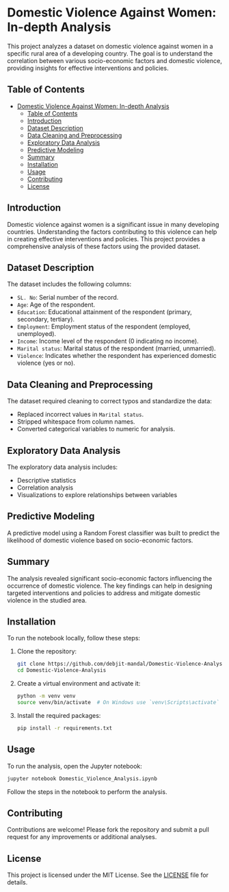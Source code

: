 
# Domestic Violence Against Women: In-depth Analysis

This project analyzes a dataset on domestic violence against women in a specific rural area of a developing country. The goal is to understand the correlation between various socio-economic factors and domestic violence, providing insights for effective interventions and policies.

## Table of Contents
- [Domestic Violence Against Women: In-depth Analysis](#domestic-violence-against-women-in-depth-analysis)
  - [Table of Contents](#table-of-contents)
  - [Introduction](#introduction)
  - [Dataset Description](#dataset-description)
  - [Data Cleaning and Preprocessing](#data-cleaning-and-preprocessing)
  - [Exploratory Data Analysis](#exploratory-data-analysis)
  - [Predictive Modeling](#predictive-modeling)
  - [Summary](#summary)
  - [Installation](#installation)
  - [Usage](#usage)
  - [Contributing](#contributing)
  - [License](#license)

## Introduction
Domestic violence against women is a significant issue in many developing countries. Understanding the factors contributing to this violence can help in creating effective interventions and policies. This project provides a comprehensive analysis of these factors using the provided dataset.

## Dataset Description
The dataset includes the following columns:
- `SL. No`: Serial number of the record.
- `Age`: Age of the respondent.
- `Education`: Educational attainment of the respondent (primary, secondary, tertiary).
- `Employment`: Employment status of the respondent (employed, unemployed).
- `Income`: Income level of the respondent (0 indicating no income).
- `Marital status`: Marital status of the respondent (married, unmarried).
- `Violence`: Indicates whether the respondent has experienced domestic violence (yes or no).

## Data Cleaning and Preprocessing
The dataset required cleaning to correct typos and standardize the data:
- Replaced incorrect values in `Marital status`.
- Stripped whitespace from column names.
- Converted categorical variables to numeric for analysis.

## Exploratory Data Analysis
The exploratory data analysis includes:
- Descriptive statistics
- Correlation analysis
- Visualizations to explore relationships between variables

## Predictive Modeling
A predictive model using a Random Forest classifier was built to predict the likelihood of domestic violence based on socio-economic factors.

## Summary
The analysis revealed significant socio-economic factors influencing the occurrence of domestic violence. The key findings can help in designing targeted interventions and policies to address and mitigate domestic violence in the studied area.

## Installation
To run the notebook locally, follow these steps:

1. Clone the repository:
   ```sh
   git clone https://github.com/debjit-mandal/Domestic-Violence-Analysis.git
   cd Domestic-Violence-Analysis
   ```

2. Create a virtual environment and activate it:
   ```sh
   python -m venv venv
   source venv/bin/activate  # On Windows use `venv\Scripts\activate`
   ```

3. Install the required packages:
   ```sh
   pip install -r requirements.txt
   ```

## Usage
To run the analysis, open the Jupyter notebook:
```sh
jupyter notebook Domestic_Violence_Analysis.ipynb
```

Follow the steps in the notebook to perform the analysis.

## Contributing
Contributions are welcome! Please fork the repository and submit a pull request for any improvements or additional analyses.

## License
This project is licensed under the MIT License. See the [LICENSE](LICENSE) file for details.
